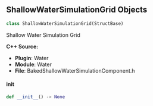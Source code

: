 ## ShallowWaterSimulationGrid Objects

```python
class ShallowWaterSimulationGrid(StructBase)
```

Shallow Water Simulation Grid

**C++ Source:**

- **Plugin**: Water
- **Module**: Water
- **File**: BakedShallowWaterSimulationComponent.h

<a id="unreal.ShallowWaterSimulationGrid.__init__"></a>

#### __init__

```python
def __init__() -> None
```

<a id="unreal.BuoyancyData"></a>
